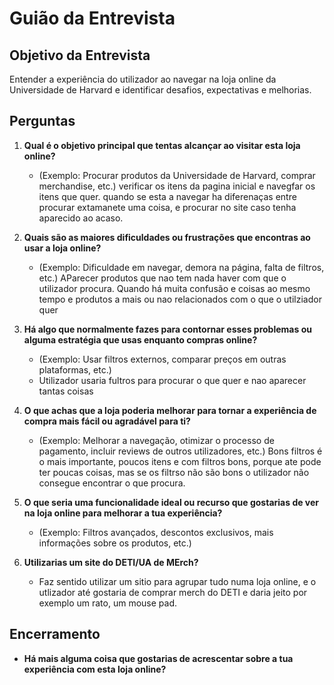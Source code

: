 # Guião da Entrevista

## Objetivo da Entrevista
Entender a experiência do utilizador ao navegar na loja online da Universidade de Harvard e identificar desafios, expectativas e melhorias.

## Perguntas

1. **Qual é o objetivo principal que tentas alcançar ao visitar esta loja online?**
   - (Exemplo: Procurar produtos da Universidade de Harvard, comprar merchandise, etc.)
   verificar os itens da pagina inicial e navegfar os itens que quer. quando se esta a navegar ha diferenaças entre procurar extamanete uma coisa, e procurar no site caso tenha aparecido ao acaso.

2. **Quais são as maiores dificuldades ou frustrações que encontras ao usar a loja online?**
   - (Exemplo: Dificuldade em navegar, demora na página, falta de filtros, etc.)
   AParecer produtos que nao tem nada haver com que o utilizador procura. Quando há muita confusão e coisas ao mesmo tempo e produtos a mais ou nao relacionados com o que o utilziador quer

3. **Há algo que normalmente fazes para contornar esses problemas ou alguma estratégia que usas enquanto compras online?**
   - (Exemplo: Usar filtros externos, comparar preços em outras plataformas, etc.)
   - Utilizador usaria fultros para procurar o que quer e nao aparecer tantas coisas

4. **O que achas que a loja poderia melhorar para tornar a experiência de compra mais fácil ou agradável para ti?**
   - (Exemplo: Melhorar a navegação, otimizar o processo de pagamento, incluir reviews de outros utilizadores, etc.)
   Bons filtros é o mais importante, poucos itens e com filtros bons, porque ate pode ter poucas coisas, mas se os filtrso não são bons o utilizador não consegue encontrar o que procura.

5. **O que seria uma funcionalidade ideal ou recurso que gostarias de ver na loja online para melhorar a tua experiência?**
   - (Exemplo: Filtros avançados, descontos exclusivos, mais informações sobre os produtos, etc.)

6. **Utilizarias um site do DETI/UA de MErch?**
   - Faz sentido utilizar um sitio para agrupar tudo numa loja online, e o utlizador até gostaria de comprar merch do DETI e daria jeito por exemplo um rato, um mouse pad.
## Encerramento

- **Há mais alguma coisa que gostarias de acrescentar sobre a tua experiência com esta loja online?**
